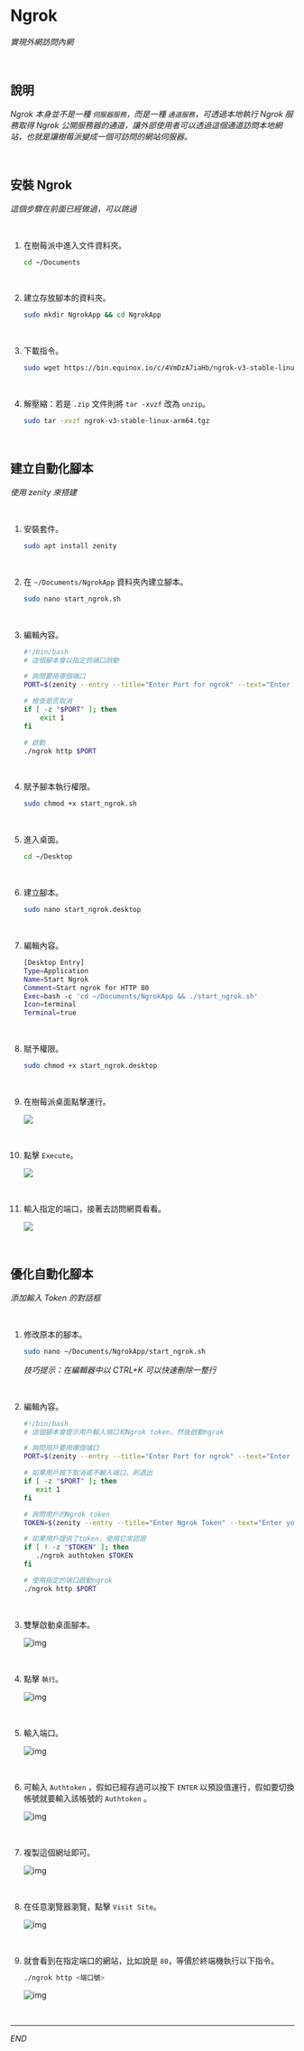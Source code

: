 # Ngrok

_實現外網訪問內網_

<br>

## 說明

_Ngrok 本身並不是一種 `伺服器服務`，而是一種 `通道服務`，可透過本地執行 Ngrok 服務取得 Ngrok 公開服務器的通道，讓外部使用者可以透過這個通道訪問本地網站，也就是讓樹莓派變成一個可訪問的網站伺服器。_

<br>

## 安裝 Ngrok

_這個步驟在前面已經做過，可以跳過_

<br>

1. 在樹莓派中進入文件資料夾。

   ```bash
   cd ~/Documents
   ```

<br>

2. 建立存放腳本的資料夾。

   ```bash
   sudo mkdir NgrokApp && cd NgrokApp
   ```

<br>

3. 下載指令。

   ```bash
   sudo wget https://bin.equinox.io/c/4VmDzA7iaHb/ngrok-v3-stable-linux-arm64.tgz
   ```

<br>

4. 解壓縮：若是 `.zip` 文件則將 `tar -xvzf` 改為 `unzip`。

   ```bash
   sudo tar -xvzf ngrok-v3-stable-linux-arm64.tgz
   ```

<br>

## 建立自動化腳本

_使用 zenity 來搭建_

<br>

1. 安裝套件。

   ```bash
   sudo apt install zenity
   ```

<br>

2. 在 `~/Documents/NgrokApp` 資料夾內建立腳本。

   ```bash
   sudo nano start_ngrok.sh
   ```

<br>

3. 編輯內容。

   ```bash
   #!/bin/bash
   # 這個腳本會以指定的端口啟動

   # 詢問要用哪個端口
   PORT=$(zenity --entry --title="Enter Port for ngrok" --text="Enter the port you want to use:")

   # 檢查是否取消
   if [ -z "$PORT" ]; then
       exit 1
   fi

   # 啟動
   ./ngrok http $PORT
   ```

<br>

4. 賦予腳本執行權限。

   ```bash
   sudo chmod +x start_ngrok.sh
   ```

<br>

5. 進入桌面。

   ```bash
   cd ~/Desktop
   ```

<br>

6. 建立腳本。

   ```bash
   sudo nano start_ngrok.desktop
   ```

<br>

7. 編輯內容。

   ```bash
   [Desktop Entry]
   Type=Application
   Name=Start Ngrok
   Comment=Start ngrok for HTTP 80
   Exec=bash -c 'cd ~/Documents/NgrokApp && ./start_ngrok.sh'
   Icon=terminal
   Terminal=true
   ```

<br>

8. 賦予權限。

   ```bash
   sudo chmod +x start_ngrok.desktop
   ```

<br>

9. 在樹莓派桌面點擊運行。

   ![](images/img_98.png)

<br>

10. 點擊 `Execute`。

      ![](images/img_99.png)

<br>

11. 輸入指定的端口，接著去訪問網頁看看。

      ![](images/img_100.png)

<br>

## 優化自動化腳本

_添加輸入 Token 的對話框_

<br>

1. 修改原本的腳本。

   ```bash
   sudo nano ~/Documents/NgrokApp/start_ngrok.sh
   ```
   _技巧提示：在編輯器中以 CTRL+K 可以快速刪除一整行_

<br>

2. 編輯內容。

   ```bash
   #!/bin/bash
   # 這個腳本會提示用戶輸入端口和Ngrok token，然後啟動ngrok

   # 詢問用戶要用哪個端口
   PORT=$(zenity --entry --title="Enter Port for ngrok" --text="Enter the port you want to use (Current Port):")

   # 如果用戶按下取消或不輸入端口，則退出
   if [ -z "$PORT" ]; then
      exit 1
   fi

   # 詢問用戶的Ngrok token
   TOKEN=$(zenity --entry --title="Enter Ngrok Token" --text="Enter your ngrok token (if you want to authenticate):")

   # 如果用戶提供了token，使用它來認證
   if [ ! -z "$TOKEN" ]; then
      ./ngrok authtoken $TOKEN
   fi

   # 使用指定的端口啟動ngrok
   ./ngrok http $PORT
   ```

<br>

3. 雙擊啟動桌面腳本。

   ![img](images/img_35.png)

<br>

4. 點擊 `執行`。

   ![img](images/img_36.png)

<br>

5. 輸入端口。

   ![img](images/img_37.png)

<br>

6. 可輸入 `Authtoken` ，假如已經存過可以按下 `ENTER` 以預設值運行，假如要切換帳號就要輸入該帳號的 `Authtoken` 。

   ![img](images/img_38.png)

<br>

7. 複製這個網址即可。

   ![img](images/img_39.png)

<br>

8. 在任意瀏覽器瀏覽，點擊 `Visit Site`。

   ![img](images/img_40.png)

<br>

9. 就會看到在指定端口的網站，比如說是 `80`，等價於終端機執行以下指令。
   
   ```bash
   ./ngrok http <端口號>
   ```

   ![img](images/img_42.png)

<br>

___

_END_
